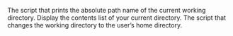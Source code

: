 The script that prints the absolute path name of the current working directory.
Display the contents list of your current directory.
The script that changes the working directory to the user’s home directory.
